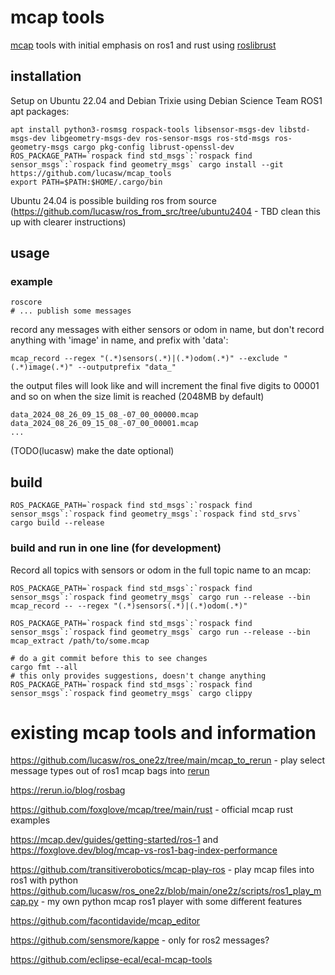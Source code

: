 # mcap tools

[mcap](https://mcap.dev) tools with initial emphasis on ros1 and rust using [roslibrust](https://github.com/Carter12s/roslibrust)

## installation

Setup on Ubuntu 22.04 and Debian Trixie using Debian Science Team ROS1 apt packages:

```
apt install python3-rosmsg rospack-tools libsensor-msgs-dev libstd-msgs-dev libgeometry-msgs-dev ros-sensor-msgs ros-std-msgs ros-geometry-msgs cargo pkg-config librust-openssl-dev
ROS_PACKAGE_PATH=`rospack find std_msgs`:`rospack find sensor_msgs`:`rospack find geometry_msgs` cargo install --git https://github.com/lucasw/mcap_tools
export PATH=$PATH:$HOME/.cargo/bin
```

Ubuntu 24.04 is possible building ros from source (https://github.com/lucasw/ros_from_src/tree/ubuntu2404 - TBD clean this up with clearer instructions)

## usage

### example

```
roscore
# ... publish some messages
```

record any messages with either sensors or odom in name, but don't record anything with 'image' in name,
and prefix with 'data':

```
mcap_record --regex "(.*)sensors(.*)|(.*)odom(.*)" --exclude "(.*)image(.*)" --outputprefix "data_"
```

the output files will look like and will increment the final five digits to 00001 and so on when the size limit is reached (2048MB by default)

```
data_2024_08_26_09_15_08_-07_00_00000.mcap
data_2024_08_26_09_15_08_-07_00_00001.mcap
...
```

(TODO(lucasw) make the date optional)

## build

```
ROS_PACKAGE_PATH=`rospack find std_msgs`:`rospack find sensor_msgs`:`rospack find geometry_msgs`:`rospack find std_srvs` cargo build --release
```

### build and run in one line (for development)

Record all topics with sensors or odom in the full topic name to an mcap:
```
ROS_PACKAGE_PATH=`rospack find std_msgs`:`rospack find sensor_msgs`:`rospack find geometry_msgs` cargo run --release --bin mcap_record -- --regex "(.*)sensors(.*)|(.*)odom(.*)"
```

```
ROS_PACKAGE_PATH=`rospack find std_msgs`:`rospack find sensor_msgs`:`rospack find geometry_msgs` cargo run --release --bin mcap_extract /path/to/some.mcap
```

```
# do a git commit before this to see changes
cargo fmt --all
# this only provides suggestions, doesn't change anything
ROS_PACKAGE_PATH=`rospack find std_msgs`:`rospack find sensor_msgs`:`rospack find geometry_msgs` cargo clippy
```

# existing mcap tools and information

https://github.com/lucasw/ros_one2z/tree/main/mcap_to_rerun - play select message types out of ros1 mcap bags into [rerun](https://rerun.io/)

https://rerun.io/blog/rosbag

https://github.com/foxglove/mcap/tree/main/rust - official mcap rust examples

https://mcap.dev/guides/getting-started/ros-1 and https://foxglove.dev/blog/mcap-vs-ros1-bag-index-performance

https://github.com/transitiverobotics/mcap-play-ros - play mcap files into ros1 with python
https://github.com/lucasw/ros_one2z/blob/main/one2z/scripts/ros1_play_mcap.py - my own python mcap ros1 player with some different features

https://github.com/facontidavide/mcap_editor

https://github.com/sensmore/kappe - only for ros2 messages?

https://github.com/eclipse-ecal/ecal-mcap-tools
